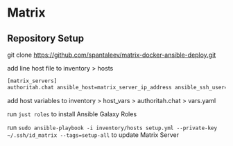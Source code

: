 # Matrix

## Repository Setup

git clone https://github.com/spantaleev/matrix-docker-ansible-deploy.git

add line host file to inventory > hosts

```bash
[matrix_servers]
authoritah.chat ansible_host=matrix_server_ip_address ansible_ssh_user=root
```

add host variables to inventory > host_vars > authoritah.chat > vars.yaml

run `just roles` to install Ansible Galaxy Roles

run `sudo ansible-playbook -i inventory/hosts setup.yml --private-key ~/.ssh/id_matrix --tags=setup-all` to update Matrix Server
